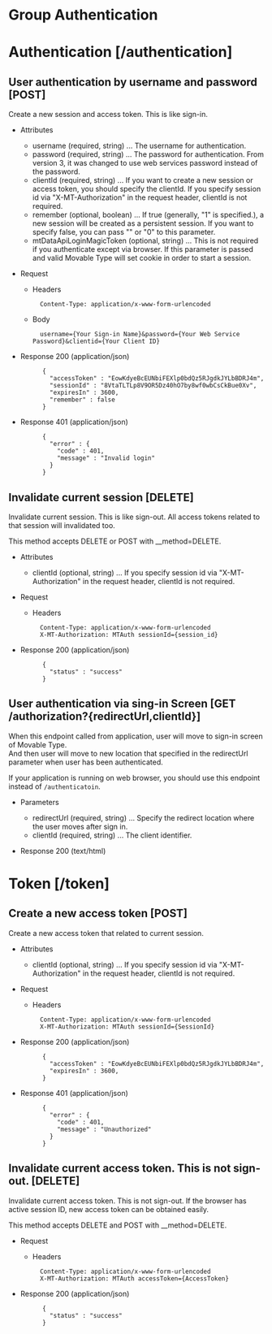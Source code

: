 # Group Authentication

# Authentication [/authentication]
## User authentication by username and password [POST]
Create a new session and access token. This is like sign-in. 

+ Attributes
    + username (required, string) ... The username for authentication.
    + password (required, string) ... The password for authentication. From version 3, it was changed to use web services password instead of the password. 
    + clientId (required, string) ... If you want to create a new session or access token, you should specify the clientId. If you specify  session id via "X-MT-Authorization" in the request header, clientId is not required.
    + remember (optional, boolean) ... If true (generally, "1" is specified.), a new session will be created as a persistent session. If you want to specify false, you can pass "" or "0" to this parameter.
    + mtDataApiLoginMagicToken (optional, string) ... This is not required if you authenticate except via browser. If this parameter is passed and valid Movable Type will set cookie in order to start a session.

+ Request

    + Headers

            Content-Type: application/x-www-form-urlencoded

    + Body

            username={Your Sign-in Name}&password={Your Web Service Password}&clientid={Your Client ID}

+ Response 200 (application/json)

            {
              "accessToken" : "EowKdyeBcEUNbiFEXlp0bdQz5RJgdkJYLbBDRJ4m",
              "sessionId" : "8VtaTLTLp8V9OR5Dz40hO7by8wf0wbCsCkBue0Xv",
              "expiresIn" : 3600,
              "remember" : false
            }

+ Response 401 (application/json)

            {
              "error" : {
                "code" : 401,
                "message" : "Invalid login"
              }
            }

## Invalidate current session [DELETE]
Invalidate current session. This is like sign-out. All access tokens related to that session will invalidated too.

This method accepts DELETE or POST with __method=DELETE.

+ Attributes
    + clientId (optional, string) ... If you specify session id via "X-MT-Authorization" in the request header, clientId is not required.

+ Request

    + Headers

            Content-Type: application/x-www-form-urlencoded
            X-MT-Authorization: MTAuth sessionId={session_id}

+ Response 200 (application/json)

            {
              "status" : "success"
            }

## User authentication via sing-in Screen [GET /authorization?{redirectUrl,clientId}]
When this endpoint called from application, user will move to sign-in screen of Movable Type.  
And then user will move to new location that specified in the redirectUrl parameter when user has been authenticated.

If your application is running on web browser, you should use this endpoint instead of `/authenticatoin`.


+ Parameters
    + redirectUrl (required, string) ... Specify the redirect location where the user moves after sign in.
    + clientId (required, string) ... The client identifier. 

+ Response 200 (text/html)

# Token [/token]
## Create a new access token [POST]

Create a new access token that related to current session.

+ Attributes
    + clientId (optional, string) ... If you specify  session id via "X-MT-Authorization" in the request header, clientId is not required.

+ Request

    + Headers

            Content-Type: application/x-www-form-urlencoded
            X-MT-Authorization: MTAuth sessionId={SessionId}

+ Response 200 (application/json)

            {
              "accessToken" : "EowKdyeBcEUNbiFEXlp0bdQz5RJgdkJYLbBDRJ4m",
              "expiresIn" : 3600,
            }

+ Response 401 (application/json)

            {
              "error" : {
                "code" : 401,
                "message" : "Unauthorized"
              }
            }

## Invalidate current access token. This is not sign-out. [DELETE]

Invalidate current access token. This is not sign-out. If the browser has active session ID, new access token can be obtained easily.

This method accepts DELETE and POST with __method=DELETE.

+ Request

    + Headers

            Content-Type: application/x-www-form-urlencoded
            X-MT-Authorization: MTAuth accessToken={AccessToken}

+ Response 200 (application/json)

            {
              "status" : "success"
            }

